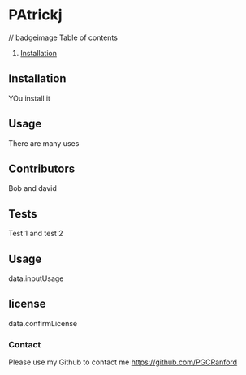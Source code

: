 # PAtrickj
  // badgeimage
  Table of contents 
  1. [Installation](#Installation)

  ## Installation
  YOu install it


  ## Usage 
  There are many uses

  ## Contributors
  Bob and david

  ## Tests
  Test 1 and test 2

  
  ## Usage
  data.inputUsage

  
  
  ## license
  data.confirmLicense

  
  
  ### Contact 
  Please use my Github to contact me 
  https://github.com/PGCRanford
